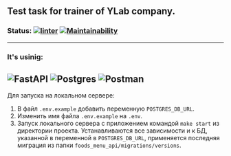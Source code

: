 ## Test task for trainer of YLab company.
### Status: [![linter](https://github.com/Morozov33/foods_menu_api/actions/workflows/linter.yml/badge.svg)](https://github.com/Morozov33/foods_menu_api/actions/workflows/linter.yml) [![Maintainability](https://api.codeclimate.com/v1/badges/a01595bc13c6dadfd0ad/maintainability)](https://codeclimate.com/github/Morozov33/foods_menu_api/maintainability)
----
### It's usinig:
![FastAPI](https://img.shields.io/badge/FastAPI-005571?style=for-the-badge&logo=fastapi)
![Postgres](https://img.shields.io/badge/postgres-%23316192.svg?style=for-the-badge&logo=postgresql&logoColor=white)
![Postman](https://img.shields.io/badge/Postman-FF6C37?style=for-the-badge&logo=postman&logoColor=white)
----
Для запуска на локальном сервере:
1. В файл `.env.example` добавить переменную `POSTGRES_DB_URL`.
2. Изменить имя файла `.env.example` на `.env`.
3. Запуск локального сервера с приложением командой `make start` из директории проекта. Устанавливаются все зависимости и к БД, указанной в переменной в `POSTGRES_DB_URL`, применяется последняя миграция из папки `foods_menu_api/migrations/versions`.

